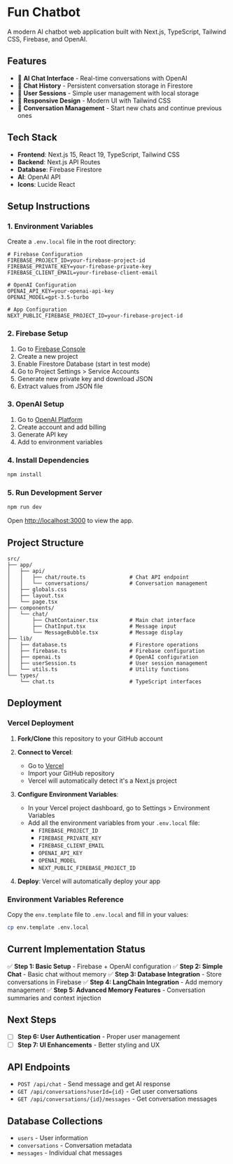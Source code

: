 # Fun Chatbot

A modern AI chatbot web application built with Next.js, TypeScript, Tailwind CSS, Firebase, and OpenAI.

## Features

- 🤖 **AI Chat Interface** - Real-time conversations with OpenAI
- 💬 **Chat History** - Persistent conversation storage in Firestore
- 👤 **User Sessions** - Simple user management with local storage
- 📱 **Responsive Design** - Modern UI with Tailwind CSS
- 🔄 **Conversation Management** - Start new chats and continue previous ones

## Tech Stack

- **Frontend**: Next.js 15, React 19, TypeScript, Tailwind CSS
- **Backend**: Next.js API Routes
- **Database**: Firebase Firestore
- **AI**: OpenAI API
- **Icons**: Lucide React

## Setup Instructions

### 1. Environment Variables

Create a `.env.local` file in the root directory:

```env
# Firebase Configuration
FIREBASE_PROJECT_ID=your-firebase-project-id
FIREBASE_PRIVATE_KEY=your-firebase-private-key
FIREBASE_CLIENT_EMAIL=your-firebase-client-email

# OpenAI Configuration
OPENAI_API_KEY=your-openai-api-key
OPENAI_MODEL=gpt-3.5-turbo

# App Configuration
NEXT_PUBLIC_FIREBASE_PROJECT_ID=your-firebase-project-id
```

### 2. Firebase Setup

1. Go to [Firebase Console](https://console.firebase.google.com/)
2. Create a new project
3. Enable Firestore Database (start in test mode)
4. Go to Project Settings > Service Accounts
5. Generate new private key and download JSON
6. Extract values from JSON file

### 3. OpenAI Setup

1. Go to [OpenAI Platform](https://platform.openai.com/)
2. Create account and add billing
3. Generate API key
4. Add to environment variables

### 4. Install Dependencies

```bash
npm install
```

### 5. Run Development Server

```bash
npm run dev
```

Open [http://localhost:3000](http://localhost:3000) to view the app.

## Project Structure

```
src/
├── app/
│   ├── api/
│   │   ├── chat/route.ts              # Chat API endpoint
│   │   └── conversations/             # Conversation management
│   ├── globals.css
│   ├── layout.tsx
│   └── page.tsx
├── components/
│   └── chat/
│       ├── ChatContainer.tsx          # Main chat interface
│       ├── ChatInput.tsx              # Message input
│       └── MessageBubble.tsx          # Message display
├── lib/
│   ├── database.ts                    # Firestore operations
│   ├── firebase.ts                    # Firebase configuration
│   ├── openai.ts                      # OpenAI configuration
│   ├── userSession.ts                 # User session management
│   └── utils.ts                       # Utility functions
└── types/
    └── chat.ts                        # TypeScript interfaces
```

## Deployment

### Vercel Deployment

1. **Fork/Clone** this repository to your GitHub account
2. **Connect to Vercel**:
   - Go to [Vercel](https://vercel.com)
   - Import your GitHub repository
   - Vercel will automatically detect it's a Next.js project

3. **Configure Environment Variables**:
   - In your Vercel project dashboard, go to Settings > Environment Variables
   - Add all the environment variables from your `.env.local` file:
     - `FIREBASE_PROJECT_ID`
     - `FIREBASE_PRIVATE_KEY`
     - `FIREBASE_CLIENT_EMAIL`
     - `OPENAI_API_KEY`
     - `OPENAI_MODEL`
     - `NEXT_PUBLIC_FIREBASE_PROJECT_ID`

4. **Deploy**: Vercel will automatically deploy your app

### Environment Variables Reference

Copy the `env.template` file to `.env.local` and fill in your values:

```bash
cp env.template .env.local
```

## Current Implementation Status

✅ **Step 1: Basic Setup** - Firebase + OpenAI configuration
✅ **Step 2: Simple Chat** - Basic chat without memory
✅ **Step 3: Database Integration** - Store conversations in Firebase
✅ **Step 4: LangChain Integration** - Add memory management
✅ **Step 5: Advanced Memory Features** - Conversation summaries and context injection

## Next Steps

- [ ] **Step 6: User Authentication** - Proper user management
- [ ] **Step 7: UI Enhancements** - Better styling and UX

## API Endpoints

- `POST /api/chat` - Send message and get AI response
- `GET /api/conversations?userId={id}` - Get user conversations
- `GET /api/conversations/{id}/messages` - Get conversation messages

## Database Collections

- `users` - User information
- `conversations` - Conversation metadata
- `messages` - Individual chat messages
